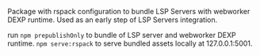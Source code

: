 Package with rspack configuration to bundle LSP Servers with webworker DEXP runtime. 
Used as an early step of LSP Servers integration. 

run 
`npm prepublishOnly` to bundle of LSP server and webworker DEXP runtime.
`npm serve:rspack` to serve bundled assets locally at 127.0.0.1:5001.
